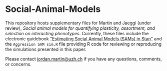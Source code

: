 # Social-Animal-Models
This repository hosts supplementary files for Martin and Jaeggi (under review), *Social animal models for quantifying 
plasticity, assortment, and selection on interacting phenotypes*. Currently, these files include the electronic guidebook ["Estimating Social Animal Models (SAMs) in Stan"](https://jordan-scott-martin.github.io/Social-Animal-Models/) and the `Aggression SAM sim.R` file providing R code for reviewing or reproducing the simulations presented in this paper. 

Please contact jordan.martin@uzh.ch if you have any questions, comments, or concerns.
